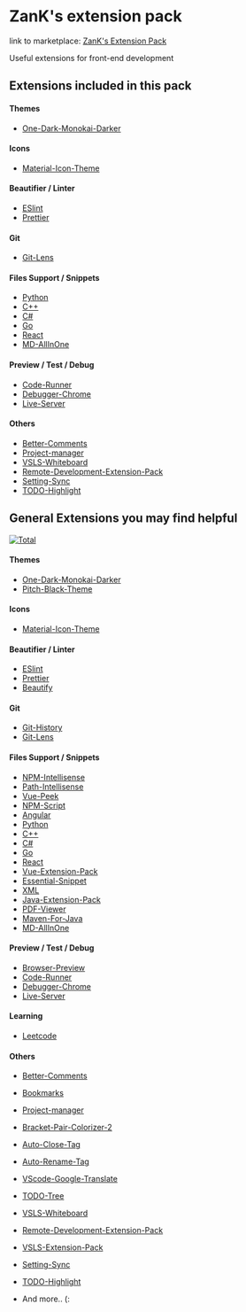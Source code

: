 # ZanK's extension pack

link to marketplace: [ZanK's Extension Pack](https://marketplace.visualstudio.com/items?itemName=zank.zank-extension-pack)

Useful extensions for front-end development

## Extensions included in this pack

#### Themes
* [One-Dark-Monokai-Darker]

#### Icons
* [Material-Icon-Theme]

#### Beautifier / Linter
* [ESlint]
* [Prettier]

#### Git
* [Git-Lens]

#### Files Support / Snippets
* [Python]
* [C++]
* [C#]
* [Go]
* [React]
* [MD-AllInOne]

#### Preview / Test / Debug
* [Code-Runner]
* [Debugger-Chrome]
* [Live-Server]

#### Others
* [Better-Comments]
* [Project-manager]
* [VSLS-Whiteboard]
* [Remote-Development-Extension-Pack]
* [Setting-Sync]
* [TODO-Highlight]

## General Extensions you may find helpful

[![Total](https://img.shields.io/badge/Total-65-green)](https://github.com/zk-g/zank-extension-pack)

#### Themes
* [One-Dark-Monokai-Darker]
* [Pitch-Black-Theme]

#### Icons
* [Material-Icon-Theme]

#### Beautifier / Linter
* [ESlint]
* [Prettier]
* [Beautify]

#### Git
* [Git-History]
* [Git-Lens]

#### Files Support / Snippets
* [NPM-Intellisense]
* [Path-Intellisense]
* [Vue-Peek]
* [NPM-Script]
* [Angular]
* [Python]
* [C++]
* [C#]
* [Go]
* [React]
* [Vue-Extension-Pack]
* [Essential-Snippet]
* [XML]
* [Java-Extension-Pack]
* [PDF-Viewer]
* [Maven-For-Java]
* [MD-AllInOne]

#### Preview / Test / Debug
* [Browser-Preview]
* [Code-Runner]
* [Debugger-Chrome]
* [Live-Server]

#### Learning
* [Leetcode]

#### Others
* [Better-Comments]
* [Bookmarks]
* [Project-manager]
* [Bracket-Pair-Colorizer-2]
* [Auto-Close-Tag]
* [Auto-Rename-Tag]
* [VScode-Google-Translate]
* [TODO-Tree]
* [VSLS-Whiteboard]
* [Remote-Development-Extension-Pack]
* [VSLS-Extension-Pack]
* [Setting-Sync]
* [TODO-Highlight]



* And more.. (:

[//]: # (These are reference links used in the body of this note and get stripped out when the markdown processor does its job. There is no need to format nicely because it shouldn't be seen. Thanks SO - http://stackoverflow.com/questions/4823468/store-comments-in-markdown-syntax)


[Better-Comments]: <https://marketplace.visualstudio.com/items?itemName=aaron-bond.better-comments>
[Bookmarks]: <https://marketplace.visualstudio.com/items?itemName=alefragnani.Bookmarks>
[Project-manager]: <https://marketplace.visualstudio.com/items?itemName=alefragnani.project-manager>
[Browser-Preview]: <https://marketplace.visualstudio.com/items?itemName=auchenberg.vscode-browser-preview>
[NPM-Intellisense]: <https://marketplace.visualstudio.com/items?itemName=christian-kohler.npm-intellisense>
[Path-Intellisense]: <https://marketplace.visualstudio.com/items?itemName=christian-kohler.path-intellisense>
[Bracket-Pair-Colorizer-2]: <https://marketplace.visualstudio.com/items?itemName=CoenraadS.bracket-pair-colorizer-2>
[Vue-Peek]: <https://marketplace.visualstudio.com/items?itemName=dariofuzinato.vue-peek>
[ESlint]: <https://marketplace.visualstudio.com/items?itemName=dbaeumer.vscode-eslint>
[Git-History]: <https://marketplace.visualstudio.com/items?itemName=donjayamanne.githistory>
[Git-Lens]: <https://marketplace.visualstudio.com/items?itemName=eamodio.gitlens>
[NPM-Script]: <https://marketplace.visualstudio.com/items?itemName=traBpUkciP.vscode-npm-scripts>
[Prettier]: <https://marketplace.visualstudio.com/items?itemName=esbenp.prettier-vscode>
[One-Dark-Monokai-Darker]: <https://marketplace.visualstudio.com/items?itemName=eserozvataf.one-dark-pro-monokai-darker>
[Auto-Close-Tag]: <https://marketplace.visualstudio.com/items?itemName=formulahendry.auto-close-tag>
[Auto-Rename-Tag]: <https://marketplace.visualstudio.com/items?itemName=formulahendry.auto-rename-tag>
[Code-Runner]: <https://marketplace.visualstudio.com/items?itemName=formulahendry.code-runner>
[VScode-Google-Translate]: <https://marketplace.visualstudio.com/items?itemName=funkyremi.vscode-google-translate>
[TODO-Tree]: <https://marketplace.visualstudio.com/items?itemName=Gruntfuggly.todo-tree>
[Beautify]: <https://marketplace.visualstudio.com/items?itemName=HookyQR.beautify>
[VSLS-Whiteboard]: <https://marketplace.visualstudio.com/items?itemName=lostintangent.vsls-whiteboard>
[Angular]: <https://marketplace.visualstudio.com/items?itemName=Mikael.Angular-BeastCode>
[Python]: <https://marketplace.visualstudio.com/items?itemName=ms-python.python>
[Remote-Development-Extension-Pack]: <https://marketplace.visualstudio.com/items?itemName=ms-vscode-remote.vscode-remote-extensionpack>
[C++]: <https://marketplace.visualstudio.com/items?itemName=ms-vscode.cpptools>
[C#]: <https://marketplace.visualstudio.com/items?itemName=ms-vscode.csharp>
[Go]: <https://marketplace.visualstudio.com/items?itemName=ms-vscode.Go>
[VSLS-Extension-Pack]: <https://marketplace.visualstudio.com/items?itemName=MS-vsliveshare.vsliveshare-pack>
[Debugger-Chrome]: <https://marketplace.visualstudio.com/items?itemName=msjsdiag.debugger-for-chrome>
[React]: <https://marketplace.visualstudio.com/items?itemName=msjsdiag.vscode-react-native>
[Vue-Extension-Pack]: <https://marketplace.visualstudio.com/items?itemName=mubaidr.vuejs-extension-pack>
[Material-Icon-Theme]: <https://marketplace.visualstudio.com/items?itemName=PKief.material-icon-theme>
[Live-Server]: <https://marketplace.visualstudio.com/items?itemName=ritwickdey.LiveServer>
[Essential-Snippet]: <https://marketplace.visualstudio.com/items?itemName=robertoachar.vscode-essentials-snippets>
[Setting-Sync]: <https://marketplace.visualstudio.com/items?itemName=Shan.code-settings-sync>
[XML]: <https://marketplace.visualstudio.com/items?itemName=redhat.vscode-xml>
[Java-Extension-Pack]: <https://marketplace.visualstudio.com/items?itemName=vscjava.vscode-java-pack>
[Leetcode]: <https://marketplace.visualstudio.com/items?itemName=shengchen.vscode-leetcode>
[PDF-Viewer]: <https://marketplace.visualstudio.com/items?itemName=tomoki1207.pdf>
[Pitch-Black-Theme]: <https://marketplace.visualstudio.com/items?itemName=viktorqvarfordt.vscode-pitch-black-theme>
[Maven-For-Java]: <https://marketplace.visualstudio.com/items?itemName=vscjava.vscode-maven>
[TODO-Highlight]: <https://marketplace.visualstudio.com/items?itemName=wayou.vscode-todo-highlight>
[MD-AllInOne]: <https://marketplace.visualstudio.com/items?itemName=yzhang.markdown-all-in-one>
